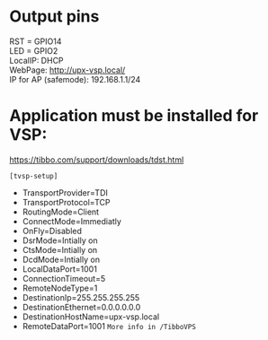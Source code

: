 # Output pins
RST  = GPIO14  
LED  = GPIO2  
LocalIP: DHCP  
WebPage: http://upx-vsp.local/  
IP for AP (safemode): 192.168.1.1/24  

# Application must be installed for VSP: 
  https://tibbo.com/support/downloads/tdst.html
  
`[tvsp-setup]`
- TransportProvider=TDI
- TransportProtocol=TCP
- RoutingMode=Client
- ConnectMode=Immediatly
- OnFly=Disabled
- DsrMode=Intially on
- CtsMode=Intially on
- DcdMode=Intially on
- LocalDataPort=1001
- ConnectionTimeout=5
- RemoteNodeType=1
- DestinationIp=255.255.255.255
- DestinationEthernet=0.0.0.0.0.0
- DestinationHostName=upx-vsp.local
- RemoteDataPort=1001
`More info in /TibboVPS`
